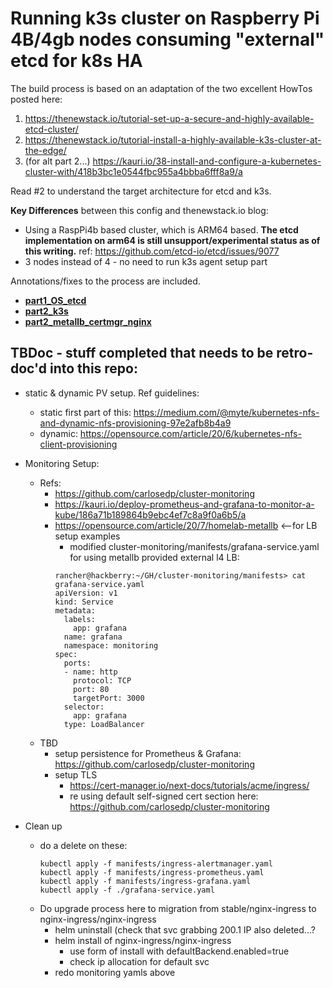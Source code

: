 # Running k3s cluster on Raspberry Pi 4B/4gb nodes consuming "external" etcd for k8s HA

The build process is based on an adaptation of the two excellent HowTos posted here:

1. https://thenewstack.io/tutorial-set-up-a-secure-and-highly-available-etcd-cluster/
2. https://thenewstack.io/tutorial-install-a-highly-available-k3s-cluster-at-the-edge/
3. (for alt part 2...) https://kauri.io/38-install-and-configure-a-kubernetes-cluster-with/418b3bc1e0544fbc955a4bbba6fff8a9/a

Read #2 to understand the target architecture for etcd and k3s.

**Key Differences** between this config and thenewstack.io blog:
* Using a RaspPi4b based cluster, which is ARM64 based. **The etcd implementation on arm64 is still unsupport/experimental status as of this writing.** ref: https://github.com/etcd-io/etcd/issues/9077
* 3 nodes instead of 4 - no need to run k3s agent setup part

Annotations/fixes to the process are included.

* **[part1_OS_etcd](https://github.com/kcalmond/b8kery/blob/master/part1_OS_etcd.md)**
* **[part2_k3s](https://github.com/kcalmond/b8kery/blob/master/part2_k3s.md)**
* **[part2_metallb_certmgr_nginx](https://github.com/kcalmond/b8kery/blob/master/part2_metallb_certmgr_nginx.md)**


## TBDoc - stuff completed that needs to be retro-doc'd into this repo:
* static & dynamic PV setup. Ref guidelines:
  * static first part of this: https://medium.com/@myte/kubernetes-nfs-and-dynamic-nfs-provisioning-97e2afb8b4a9
  * dynamic: https://opensource.com/article/20/6/kubernetes-nfs-client-provisioning

* Monitoring Setup:
  * Refs:
    * https://github.com/carlosedp/cluster-monitoring
    * https://kauri.io/deploy-prometheus-and-grafana-to-monitor-a-kube/186a71b189864b9ebc4ef7c8a9f0a6b5/a
    * https://opensource.com/article/20/7/homelab-metallb  <--for LB setup examples
      * modified cluster-monitoring/manifests/grafana-service.yaml for using metallb provided external l4 LB:
      ```
      rancher@hackberry:~/GH/cluster-monitoring/manifests> cat grafana-service.yaml
      apiVersion: v1
      kind: Service
      metadata:
        labels:
          app: grafana
        name: grafana
        namespace: monitoring
      spec:
        ports:
        - name: http
          protocol: TCP
          port: 80
          targetPort: 3000
        selector:
          app: grafana
        type: LoadBalancer
        ```
  * TBD
    * setup persistence for Prometheus & Grafana: https://github.com/carlosedp/cluster-monitoring
    * setup TLS
      * https://cert-manager.io/next-docs/tutorials/acme/ingress/
      * re using default self-signed cert section here: https://github.com/carlosedp/cluster-monitoring
       
* Clean up
  * do a delete on these:
    ```
    kubectl apply -f manifests/ingress-alertmanager.yaml
    kubectl apply -f manifests/ingress-prometheus.yaml
    kubectl apply -f manifests/ingress-grafana.yaml
    kubectl apply -f ./grafana-service.yaml
    ```
  * Do upgrade process here to migration from stable/nginx-ingress to nginx-ingress/nginx-ingress
    * helm uninstall (check that svc grabbing 200.1 IP also deleted...?
    * helm install of nginx-ingress/nginx-ingress
      * use form of install with defaultBackend.enabled=true
      * check ip allocation for default svc
    * redo monitoring yamls above
    

